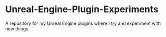 # Unreal-Engine-Plugin-Experiments
A repository for my Unreal Engine plugins where I try and experiment with new things.
